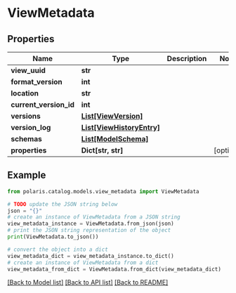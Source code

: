 <!--

 Copyright (c) 2024 Snowflake Computing Inc.
 
 Licensed under the Apache License, Version 2.0 (the "License");
 you may not use this file except in compliance with the License.
 You may obtain a copy of the License at
 
      http://www.apache.org/licenses/LICENSE-2.0
 
 Unless required by applicable law or agreed to in writing, software
 distributed under the License is distributed on an "AS IS" BASIS,
 WITHOUT WARRANTIES OR CONDITIONS OF ANY KIND, either express or implied.
 See the License for the specific language governing permissions and
 limitations under the License.

-->
# ViewMetadata

## Properties

Name | Type | Description | Notes
------------ | ------------- | ------------- | -------------
**view_uuid** | **str** |  | 
**format_version** | **int** |  | 
**location** | **str** |  | 
**current_version_id** | **int** |  | 
**versions** | [**List[ViewVersion]**](ViewVersion.md) |  | 
**version_log** | [**List[ViewHistoryEntry]**](ViewHistoryEntry.md) |  | 
**schemas** | [**List[ModelSchema]**](ModelSchema.md) |  | 
**properties** | **Dict[str, str]** |  | [optional] 

## Example

```python
from polaris.catalog.models.view_metadata import ViewMetadata

# TODO update the JSON string below
json = "{}"
# create an instance of ViewMetadata from a JSON string
view_metadata_instance = ViewMetadata.from_json(json)
# print the JSON string representation of the object
print(ViewMetadata.to_json())

# convert the object into a dict
view_metadata_dict = view_metadata_instance.to_dict()
# create an instance of ViewMetadata from a dict
view_metadata_from_dict = ViewMetadata.from_dict(view_metadata_dict)
```
[[Back to Model list]](../README.md#documentation-for-models) [[Back to API list]](../README.md#documentation-for-api-endpoints) [[Back to README]](../README.md)


